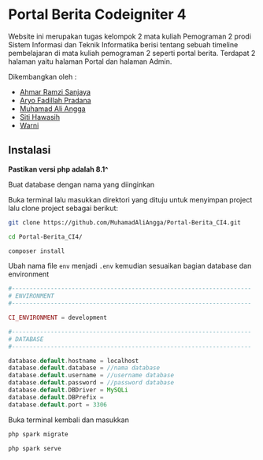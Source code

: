 # Portal Berita Codeigniter 4

Website ini merupakan tugas kelompok 2 mata kuliah Pemograman 2 prodi Sistem Informasi dan Teknik Informatika berisi tentang sebuah timeline pembelajaran di mata kuliah pemograman 2 seperti portal berita. Terdapat 2 halaman yaitu halaman Portal dan halaman Admin.

Dikembangkan oleh :
- [Ahmar Ramzi Sanjaya](https://ahmar.kelaspagi.my.id/)
- [Aryo Fadillah Pradana](http://aryofadillahpradana.angkatan14.id/)
- [Muhamad Ali Angga](http://muhamadaliangga.angkatan14.id/)
- [Siti Hawasih](https://hawasih.kelaspagi.my.id/)
- [Warni](https://warni.kelaspagi.my.id/)


## Instalasi
**Pastikan versi php adalah 8.1^**

Buat database dengan nama yang diinginkan

Buka terminal lalu masukkan direktori yang dituju untuk menyimpan project lalu clone project sebagai berikut:


```bash
git clone https://github.com/MuhamadAliAngga/Portal-Berita_CI4.git
```
```bash
cd Portal-Berita_CI4/
```
```bash
composer install
```

Ubah nama file `env` menjadi `.env` kemudian sesuaikan bagian database dan environment

```php
#--------------------------------------------------------------------
# ENVIRONMENT
#--------------------------------------------------------------------

CI_ENVIRONMENT = development

#--------------------------------------------------------------------
# DATABASE
#--------------------------------------------------------------------

database.default.hostname = localhost
database.default.database = //nama database
database.default.username = //username database
database.default.password = //password database
database.default.DBDriver = MySQLi
database.default.DBPrefix =
database.default.port = 3306
```
Buka terminal kembali dan masukkan
```bash
php spark migrate
```
```bash
php spark serve
```
